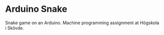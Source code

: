 Arduino Snake
=============

Snake game on an Arduino. Machine programming assignment at Högskola i Skövde.
